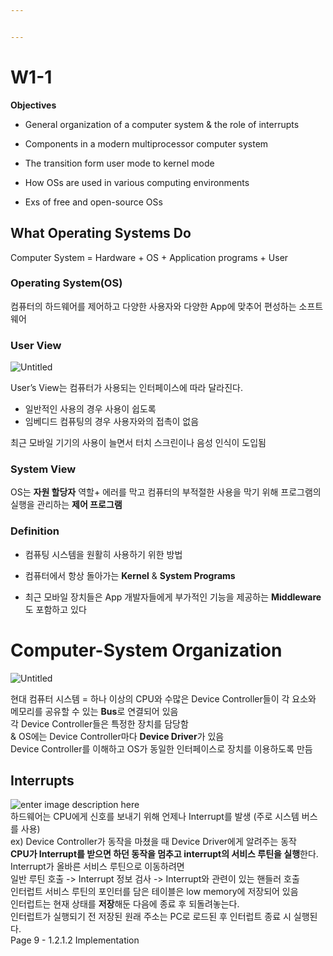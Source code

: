 ```yaml
---


---
```


<h1 id="w1-1">W1-1</h1>
<p><strong>Objectives</strong></p>
<ul>
<li>
<p>General organization of a computer system &amp; the role of interrupts</p>
</li>
<li>
<p>Components in a modern multiprocessor computer system</p>
</li>
<li>
<p>The transition form user mode to kernel mode</p>
</li>
<li>
<p>How OSs are used in various computing environments</p>
</li>
<li>
<p>Exs of free and open-source OSs</p>
</li>
</ul>
<h2 id="what-operating-systems-do">What Operating Systems Do</h2>
<p>Computer System = Hardware + OS + Application programs + User</p>
<h3 id="operating-systemos">Operating System(OS)</h3>
<p>컴퓨터의 하드웨어를 제어하고 다양한 사용자와 다양한 App에 맞추어 편성하는 소프트웨어</p>
<h3 id="user-view">User View</h3>
<p><img src="https://i.imgur.com/ZDZJMiR.png" alt="Untitled"></p>
<p>User’s View는 컴퓨터가 사용되는 인터페이스에 따라 달라진다.</p>
<ul>
<li>일반적인 사용의 경우 사용이 쉽도록</li>
<li>임베디드 컴퓨팅의 경우 사용자와의 접촉이 없음</li>
</ul>
<p>최근 모바일 기기의 사용이 늘면서 터치 스크린이나 음성 인식이 도입됨</p>
<h3 id="system-view">System View</h3>
<p>OS는 <strong>자원 할당자</strong> 역할+ 에러를 막고 컴퓨터의 부적절한 사용을 막기 위해 프로그램의 실행을 관리하는 <strong>제어 프로그램</strong></p>
<h3 id="definition">Definition</h3>
<ul>
<li>
<p>컴퓨팅 시스템을 원활히 사용하기 위한 방법</p>
</li>
<li>
<p>컴퓨터에서 항상 돌아가는 <strong>Kernel</strong> &amp; <strong>System Programs</strong></p>
</li>
<li>
<p>최근 모바일 장치들은 App 개발자들에게 부가적인 기능을 제공하는 <strong>Middleware</strong>도 포함하고 있다</p>
</li>
</ul>
<h1 id="computer-system-organization">Computer-System Organization</h1>
<p><img src="https://i.imgur.com/jLREcqE.png" alt="Untitled"></p>
<p>현대 컴퓨터 시스템 = 하나 이상의 CPU와 수많은 Device Controller들이 각 요소와 메모리를 공유할 수 있는 <strong>Bus</strong>로 연결되어 있음<br>
각 Device Controller들은 특정한 장치를 담당함<br>
&amp; OS에는 Device Controller마다 <strong>Device Driver</strong>가 있음<br>
Device Controller를 이해하고 OS가 동일한 인터페이스로 장치를 이용하도록 만듬</p>
<h2 id="interrupts">Interrupts</h2>
<p><img src="https://i.imgur.com/0qz5qK6.png" alt="enter image description here"><br>
하드웨어는 CPU에게 신호를 보내기 위해 언제나 Interrupt를 발생 (주로 시스템 버스를 사용)<br>
ex) Device Controller가 동작을 마쳤을 때 Device Driver에게 알려주는 동작<br>
<strong>CPU가 Interrupt를 받으면 하던 동작을 멈추고 interrupt의 서비스 루틴을 실행</strong>한다.<br>
Interrupt가 올바른 서비스 루틴으로 이동하려면<br>
일반 루틴 호출 -&gt; Interrupt 정보 검사 -&gt; Interrupt와 관련이 있는 핸들러 호출<br>
인터럽트 서비스 루틴의 포인터를 담은 테이블은 low memory에 저장되어 있음<br>
인터럽트는 현재 상태를 <strong>저장</strong>해둔 다음에 종료 후 되돌려놓는다.<br>
인터럽트가 실행되기 전 저장된 원래 주소는 PC로 로드된 후 인터럽트 종료 시 실행된다.<br>
Page 9 - 1.2.1.2 Implementation</p>

